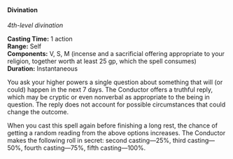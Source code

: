 #### Divination
<!-- markdownlint-disable link-image-reference-definitions -->
[_metadata_:spell_name]:- "Divination"
[_metadata_:spell_level]:- "4"
[_metadata_:spell_school]:- "divination"
[_metadata_:ritual]:- "false"
[_metadata_:casting_time_amount]:- "1"
[_metadata_:casting_time_unit]:- "action"
[_metadata_:range]:- "Self"
[_metadata_:components_verbal]:- "true"
[_metadata_:components_somatic]:- "true"
[_metadata_:components_material]:- "true"
[_metadata_:components_material_description]:- "incense and a sacrificial offering appropriate to your religion, together worth at least 25 gp, which the spell consumes"
[_metadata_:components_material_cost]:- "25 gp"
[_metadata_:duration]:- "Instantaneous"
[_metadata_:concentration]:- "false"
[_metadata_:compared_to_wotc_srd_5.1]:- "mechanics_same_wording_different"
[_metadata_:compared_to_a5e_srd]:- "mechanics_same_wording_different"
<!-- markdownlint-disable-next-line no-emphasis-as-heading -->
_4th-level divination_

**Casting Time:** 1 action \
**Range:** Self \
**Components:** V, S, M (incense and a sacrificial offering appropriate to your religion, together worth at least 25 gp, which the spell consumes) \
**Duration:** Instantaneous

You ask your higher powers a single question about something that will (or could) happen in the next 7 days.
The Conductor offers a truthful reply, which may be cryptic or even nonverbal as appropriate to the being in question.
The reply does not account for possible circumstances that could change the outcome.

When you cast this spell again before finishing a long rest, the chance of getting a random reading from the above options increases.
The Conductor makes the following roll in secret: second casting—25%, third casting—50%, fourth casting—75%, fifth casting—100%.
